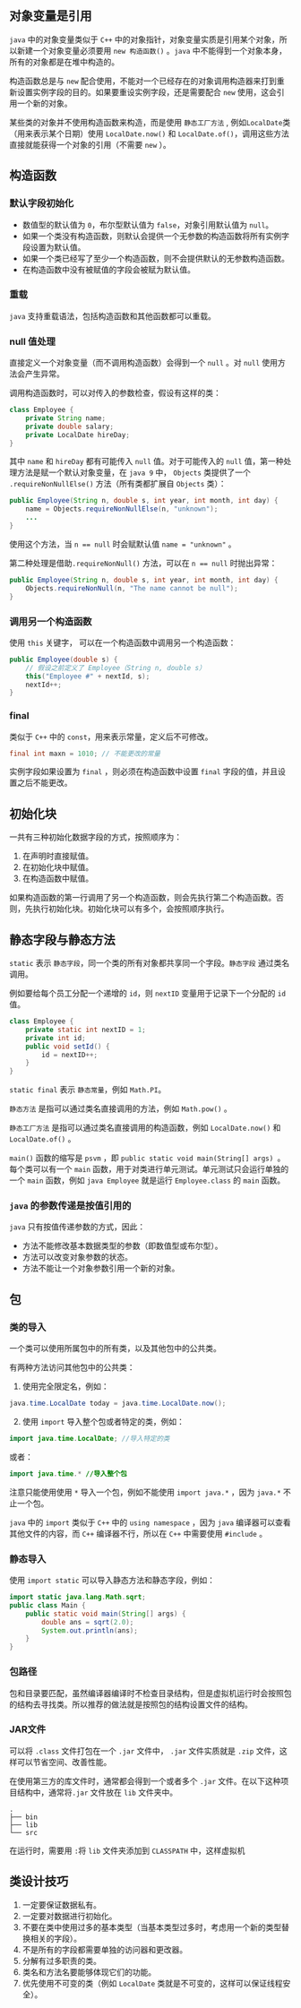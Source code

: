 ## 对象变量是引用

`java` 中的对象变量类似于 `C++` 中的对象指针，对象变量实质是引用某个对象，所以新建一个对象变量必须要用 `new 构造函数()` 。`java` 中不能得到一个对象本身，所有的对象都是在堆中构造的。

构造函数总是与 `new` 配合使用，不能对一个已经存在的对象调用构造器来打到重新设置实例字段的目的。如果要重设实例字段，还是需要配合 `new` 使用，这会引用一个新的对象。

某些类的对象并不使用构造函数来构造，而是使用 `静态工厂方法` , 例如`LocalDate`类（用来表示某个日期）使用 `LocalDate.now()` 和 `LocalDate.of()`，调用这些方法直接就能获得一个对象的引用（不需要 `new` ）。

## 构造函数

### 默认字段初始化

- 数值型的默认值为 `0`，布尔型默认值为 `false`，对象引用默认值为 `null`。
- 如果一个类没有构造函数，则默认会提供一个无参数的构造函数将所有实例字段设置为默认值。
- 如果一个类已经写了至少一个构造函数，则不会提供默认的无参数构造函数。
- 在构造函数中没有被赋值的字段会被赋为默认值。

### 重载

`java` 支持重载语法，包括构造函数和其他函数都可以重载。

### null 值处理

直接定义一个对象变量（而不调用构造函数）会得到一个 `null` 。对 `null` 使用方法会产生异常。

调用构造函数时，可以对传入的参数检查，假设有这样的类：

```java
class Employee {
    private String name;
    private double salary;
    private LocalDate hireDay;
}
```

其中 `name` 和 `hireDay` 都有可能传入 `null` 值。对于可能传入的 `null` 值，第一种处理方法是赋一个默认对象变量，在 `java 9` 中， `Objects` 类提供了一个 `.requireNonNullElse()` 方法（所有类都扩展自 `Objects` 类）：

```java
public Employee(String n, double s, int year, int month, int day) {
    name = Objects.requireNonNullElse(n, "unknown");
    ...
}
```

使用这个方法，当 `n == null` 时会赋默认值 `name = "unknown"` 。

第二种处理是借助`.requireNonNull()` 方法，可以在 `n == null` 时抛出异常：

```java
public Employee(String n, double s, int year, int month, int day) {
    Objects.requireNonNull(n, "The name cannot be null");
}
```

### 调用另一个构造函数

使用 `this` 关键字， 可以在一个构造函数中调用另一个构造函数：

```java
public Employee(double s) {
    // 假设之前定义了 Employee（String n, double s）
    this("Employee #" + nextId, s);
    nextId++;
}
```

### final

类似于 `C++` 中的 `const`，用来表示常量，定义后不可修改。

```java
final int maxn = 1010; // 不能更改的常量
```

实例字段如果设置为 `final` ，则必须在构造函数中设置 `final` 字段的值，并且设置之后不能更改。

## 初始化块

一共有三种初始化数据字段的方式，按照顺序为：

1. 在声明时直接赋值。
2. 在初始化块中赋值。
3. 在构造函数中赋值。

如果构造函数的第一行调用了另一个构造函数，则会先执行第二个构造函数。否则，先执行初始化块。初始化块可以有多个，会按照顺序执行。

## 静态字段与静态方法

`static` 表示 `静态字段`，同一个类的所有对象都共享同一个字段。`静态字段` 通过类名调用。

例如要给每个员工分配一个递增的 `id`，则 `nextID` 变量用于记录下一个分配的 `id` 值。

```java
class Employee {
    private static int nextID = 1;
    private int id;
    public void setId() {
        id = nextID++;
    }
}
```

`static final` 表示 `静态常量`，例如 `Math.PI`。

`静态方法` 是指可以通过类名直接调用的方法，例如 `Math.pow()` 。

`静态工厂方法` 是指可以通过类名直接调用的构造函数，例如 `LocalDate.now()` 和 `LocalDate.of()` 。

`main()` 函数的缩写是 `psvm` ，即 `public static void main(String[] args) `。每个类可以有一个 `main` 函数，用于对类进行单元测试。单元测试只会运行单独的一个 `main` 函数，例如 `java Employee` 就是运行 `Employee.class` 的 `main` 函数。

### `java` 的参数传递是按值引用的

`java` 只有按值传递参数的方式，因此：

- 方法不能修改基本数据类型的参数（即数值型或布尔型）。
- 方法可以改变对象参数的状态。
- 方法不能让一个对象参数引用一个新的对象。

## 包

### 类的导入

一个类可以使用所属包中的所有类，以及其他包中的公共类。

有两种方法访问其他包中的公共类：

1. 使用完全限定名，例如：
```java
java.time.LocalDate today = java.time.LocalDate.now();
```
2. 使用 `import` 导入整个包或者特定的类，例如：
```java
import java.time.LocalDate; //导入特定的类
```
或者：
```java
import java.time.* //导入整个包
```
注意只能使用使用 `*` 导入一个包，例如不能使用 `import java.*` ，因为 `java.*` 不止一个包。

`java` 中的 `import` 类似于 `C++` 中的 `using namespace` ，因为 `java` 编译器可以查看其他文件的内容，而 `C++` 编译器不行，所以在 `C++` 中需要使用 `#include` 。

### 静态导入

使用 `import static` 可以导入静态方法和静态字段，例如：

```java
import static java.lang.Math.sqrt;
public class Main {
    public static void main(String[] args) {
        double ans = sqrt(2.0);
        System.out.println(ans);
    }    
}
```

### 包路径

包和目录要匹配，虽然编译器编译时不检查目录结构，但是虚拟机运行时会按照包的结构去寻找类。所以推荐的做法就是按照包的结构设置文件的结构。

### JAR文件

可以将 `.class` 文件打包在一个 `.jar` 文件中， `.jar` 文件实质就是 `.zip` 文件，这样可以节省空间、改善性能。

在使用第三方的库文件时，通常都会得到一个或者多个 `.jar` 文件。在以下这种项目结构中，通常将`.jar` 文件放在 `lib` 文件夹中。

```
.
├── bin
├── lib
└── src
```

在运行时，需要用 `:`将 `lib` 文件夹添加到 `CLASSPATH` 中，这样虚拟机

## 类设计技巧

1. 一定要保证数据私有。
2. 一定要对数据进行初始化。
3. 不要在类中使用过多的基本类型（当基本类型过多时，考虑用一个新的类型替换相关的字段）。
4. 不是所有的字段都需要单独的访问器和更改器。
5. 分解有过多职责的类。
6. 类名和方法名要能够体现它们的功能。
7. 优先使用不可变的类（例如 `LocalDate` 类就是不可变的，这样可以保证线程安全）。
